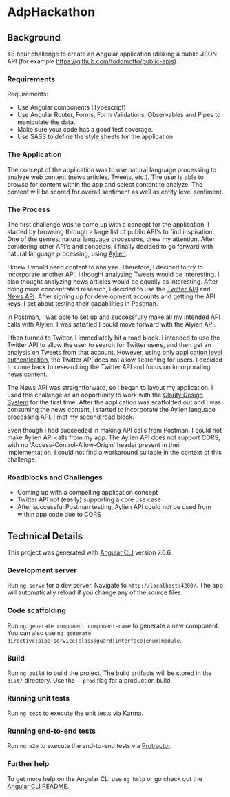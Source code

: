 # AdpHackathon

## Background
 48 hour challenge to create an Angular application utilizing a public JSON API (for example https://github.com/toddmotto/public-apis).
 
### Requirements
Requirements:
- Use Angular components (Typescript)
- Use Angular Router, Forms, Form Validations, Observables and Pipes to manipulate the data.
- Make sure your code has a good test coverage.
- Use SASS to define the style sheets for the application

### The Application
The concept of the application was to use natural language processing to analyze web content (news articles, Tweets, etc.). The user is able to browse for content within the app and select content to analyze. The content will be scored for overall sentiment as well as entity level sentiment.

### The Process
The first challenge was to come up with a concept for the application. I started by browsing through a large list of public API's to find inspiration. One of the genres, natural language processros, drew my attention. After conidering other API's and concepts, I finally decided to go forward with natural language processing, using [Aylien](https://docs.aylien.com/).

I knew I would need content to analyze. Therefore, I decided to try to incorporate another API. I thought analyzing Tweets would be interesting. I also thought analyzing news articles would be equally as interesting. After doing more concentrated research, I decided to use the [Twitter API](https://developer.twitter.com/en/docs) and [News API](https://newsapi.org/). After signing up for development accounts and getting the API keys, I set about testing their capabilities in Postman.

In Postman, I was able to set up and successfully make all my intended API calls with Alyien. I was satisfied I could move forward with the Alyien API. 

I then turned to Twitter. I immediately hit a road block. I intended to use the Twitter API to allow the user to search for Twitter users, and then get an analysis on Tweets from that account. However, using only [application level authentication](https://developer.twitter.com/en/docs/basics/authentication/overview/application-only), the Twitter API does not allow searching for users. I decided to come back to researching the Twitter API and focus on incorporating news content.

The News API was straightforward, so I began to layout my application. I used this challenge as an opportunity to work with the [Clarity Design System](https://vmware.github.io/clarity/) for the first time. After the application was scaffolded out and I was consuming the news content, I started to incorporate the Aylien language processing API. I met my second road block.

Even though I had succeeded in making API calls from Postman, I could not make Aylien API calls from my app. The Aylien API does not support CORS, with no 'Access-Control-Allow-Origin' header present in their implementation. I could not find a workaround suitable in the context of this challenge.

### Roadblocks and Challenges
- Coming up with a compelling application concept
- Twitter API not (easily) supporting a core use case
- After successful Postman testing, Aylien API could not be used from within app code due to CORS

## Technical Details

This project was generated with [Angular CLI](https://github.com/angular/angular-cli) version 7.0.6.

### Development server

Run `ng serve` for a dev server. Navigate to `http://localhost:4200/`. The app will automatically reload if you change any of the source files.

### Code scaffolding

Run `ng generate component component-name` to generate a new component. You can also use `ng generate directive|pipe|service|class|guard|interface|enum|module`.

### Build

Run `ng build` to build the project. The build artifacts will be stored in the `dist/` directory. Use the `--prod` flag for a production build.

### Running unit tests

Run `ng test` to execute the unit tests via [Karma](https://karma-runner.github.io).

### Running end-to-end tests

Run `ng e2e` to execute the end-to-end tests via [Protractor](http://www.protractortest.org/).

### Further help

To get more help on the Angular CLI use `ng help` or go check out the [Angular CLI README](https://github.com/angular/angular-cli/blob/master/README.md).
